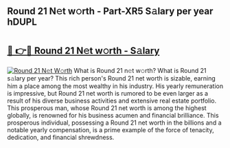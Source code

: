 ## Round 21 N𝚎t w𝚘rth - Part-XR5 S𝚊lary per year hDUPL

# <h2><a href="http://gc1taf.nevu.top/?p=Round+21">🔗 👉🔴 Round 21 N𝚎t w𝚘rth - S𝚊lary</a></h2>

[![Round 21 N𝚎t W𝚘rth](https://i.imgur.com/Oavwk0R.jpeg)](http://gc1taf.nevu.top/?p=Round+21)
What is Round 21 n𝚎t w𝚘rth? What is Round 21 s𝚊lary per year?
This rich person's Round 21 net worth is sizable, earning him a place among the most wealthy in his industry. His yearly remuneration is impressive, but Round 21 net worth is rumored to be even larger as a result of his diverse business activities and extensive real estate portfolio. This prosperous man, whose Round 21 net worth is among the highest globally, is renowned for his business acumen and financial brilliance. This prosperous individual, possessing a Round 21 net worth in the billions and a notable yearly compensation, is a prime example of the force of tenacity, dedication, and financial shrewdness.
